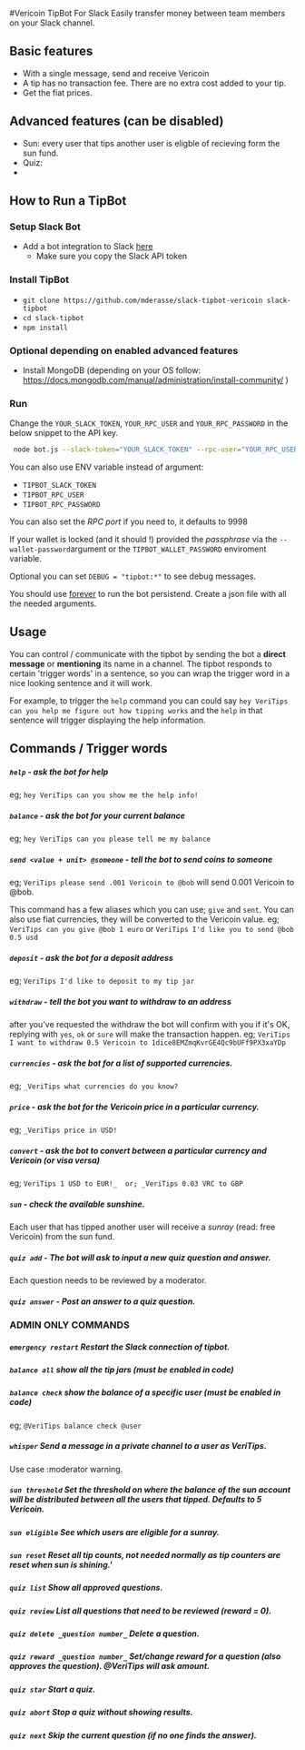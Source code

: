 #Vericoin TipBot For Slack
Easily transfer money between team members on your Slack channel.

## Basic features
 - With a single message, send and receive Vericoin
 - A tip has no transaction fee. There are no extra cost added to your tip.
 - Get the fiat prices.

## Advanced features (can be disabled)
- Sun: every user that tips another user is eligble of recieving form the sun fund.
- Quiz:
-

## How to Run a TipBot
### Setup Slack Bot
 - Add a bot integration to Slack [here](https://my.slack.com/services/new/bot)
    - Make sure you copy the Slack API token


### Install TipBot
 - `git clone https://github.com/mderasse/slack-tipbot-vericoin slack-tipbot`
 - `cd slack-tipbot`
 - `npm install`


### Optional depending on enabled advanced features
- Install MongoDB (depending on your OS follow: https://docs.mongodb.com/manual/administration/install-community/ )


### Run
Change the `YOUR_SLACK_TOKEN`, `YOUR_RPC_USER` and `YOUR_RPC_PASSWORD` in the below snippet to the API key.
```sh
 node bot.js --slack-token="YOUR_SLACK_TOKEN" --rpc-user="YOUR_RPC_USER" --rpc-password="YOUR_RPC_PASSWORD" 
```

You can also use ENV variable instead of argument:
 - `TIPBOT_SLACK_TOKEN`
 - `TIPBOT_RPC_USER`
 - `TIPBOT_RPC_PASSWORD`
 
You can also set the *RPC port* if you need to, it defaults to 9998

If your wallet is locked (and it should !) provided the *passphrase* via the `--wallet-password`argument or the `TIPBOT_WALLET_PASSWORD` enviroment variable.

Optional you can set `DEBUG = "tipbot:*"` to see debug messages.


You should use [forever](https://www.npmjs.com/package/forever) to run the bot persistend.
Create a json file with all the needed arguments.


## Usage
You can control / communicate with the tipbot by sending the bot a **direct message** or **mentioning** its name in a channel.
The tipbot responds to certain 'trigger words' in a sentence, so you can wrap the trigger word in a nice looking sentence and it will work.

For example, to trigger the `help` command you can could say `hey VeriTips can you help me figure out how tipping works`
and the `help` in that sentence will trigger displaying the help information.

## Commands / Trigger words
##### `help`        - *ask the bot for help*
eg; `hey VeriTips can you show me the help info!`

##### `balance`     - *ask the bot for your current balance*
eg; `hey VeriTips can you please tell me my balance`

##### `send <value + unit> @someone` - *tell the bot to send coins to someone*
eg; `VeriTips please send .001 Vericoin to @bob` will send 0.001 Vericoin to @bob.

This command has a few aliases which you can use; `give` and `sent`. 
You can also use fiat currencies, they will be converted to the Vericoin value.
eg; `VeriTips can you give @bob 1 euro` or `VeriTips I'd like you to send @bob 0.5 usd`

##### `deposit`     - *ask the bot for a deposit address*
eg; `VeriTips I'd like to deposit to my tip jar`

##### `withdraw`    -  *tell the bot you want to withdraw to an address*
after you've requested the withdraw the bot will confirm with you if it's OK, replying with `yes`, `ok` or `sure` will make the transaction happen.
eg; `VeriTips I want to withdraw 0.5 Vericoin to 1dice8EMZmqKvrGE4Qc9bUFf9PX3xaYDp`

##### `currencies` - ask the bot for a list of supported currencies. 
eg; `_VeriTips what currencies do you know?`

##### `price`      - ask the bot for the Vericoin price in a particular currency. 
eg; `_VeriTips price in USD!` 

##### `convert`    - ask the bot to convert between a particular currency and Vericoin (or visa versa)
eg; `VeriTips 1 USD to EUR!_​  or; ​_VeriTips 0.03 VRC to GBP`

##### `sun`       - check the available sunshine. 
Each user that has tipped another user will receive a _sunray_ (read: free Vericoin) from the sun fund.

##### `quiz add`   - The bot will ask to input a new quiz question and answer.
Each question needs to be reviewed by a moderator.

##### `quiz answer` - Post an answer to a quiz question.


### ADMIN ONLY COMMANDS
##### `emergency restart` Restart the Slack connection of tipbot. 

##### `balance all`      show all the tip jars (must be enabled in code)

##### `balance check`    show the balance of a specific user (must be enabled in code) 
eg;        `@VeriTips balance check @user` 


##### `whisper`         Send a message in a private channel to a user as VeriTips.
Use case :moderator warning.


##### `sun threshold`  Set the threshold on where the balance of the sun account will be distributed between all the users that tipped. Defaults to 5 Vericoin.

##### `sun eligible`  See which users are eligible for a sunray.

##### `sun reset`     Reset all tip counts, not needed normally as tip counters are reset when sun is shining.'


##### `quiz list`    Show all approved questions.

##### `quiz review`  List all questions that need to be reviewed (reward = 0).

##### `quiz delete _question number_`   Delete a question.

##### `quiz reward _question number_`   Set/change reward for a question (also approves the question). @VeriTips will ask amount.

##### `quiz star`    Start a quiz.

##### `quiz abort`   Stop a quiz without showing results.

##### `quiz next`    Skip the current question (if no one finds the answer).

